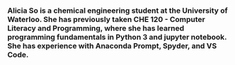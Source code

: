 ### Alicia So is a chemical engineering student at the University of Waterloo. She has previously taken CHE 120 - Computer Literacy and Programming, where she has learned programming fundamentals in Python 3 and jupyter notebook. She has experience with Anaconda Prompt, Spyder, and VS Code.

<!--
**aliciaso1/aliciaso1** is a ✨ _special_ ✨ repository because its `README.md` (this file) appears on your GitHub profile.

Here are some ideas to get you started:

- 🔭 I’m currently working on ...
- 🌱 I’m currently learning ...
- 👯 I’m looking to collaborate on ...
- 🤔 I’m looking for help with ...
- 💬 Ask me about ...
- 📫 How to reach me: ...
- 😄 Pronouns: ...
- ⚡ Fun fact: ...
-->
